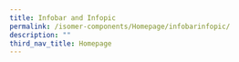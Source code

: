 ```yaml
---
title: Infobar and Infopic
permalink: /isomer-components/Homepage/infobarinfopic/
description: ""
third_nav_title: Homepage
---
```

